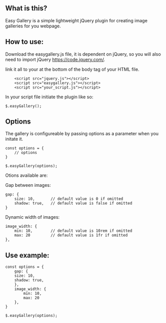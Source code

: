 ## What is this?

Easy Gallery is a simple lightweight jQuery plugin for creating image galleries for you webpage.

## How to use:

Download the easygallery.js file, it is dependent on jQuery, so you will also need to import jQuery https://code.jquery.com/.

link it all to your at the bottom of the body tag of your HTML file.

```
    <script src="jquery.js"></script>
    <script src="easygallery.js"></script>
    <script src="your_script.js"></script>
```

In your script file initiate the plugin like so:

```
$.easyGallery();
```

## Options

The gallery is configureable by passing options as a parameter when you initate it.
```
const options = {
    // options
}

$.easyGallery(options);
```

Otions available are:

Gap between images:
```
gap: {
    size: 10,       // default value is 0 if omitted
    shadow: true,   // default value is false if omitted
}
```

Dynamic width of images:
```
image_width: {
    min: 10,        // default value is 10rem if omitted
    max: 20         // default value is 1fr if omitted
},

```

## Use example:

```
const options = {
    gap: {
    size: 10,       
    shadow: true,   
    },
    image_width: {
        min: 10,      
        max: 20
    },
}

$.easyGallery(options);
```
